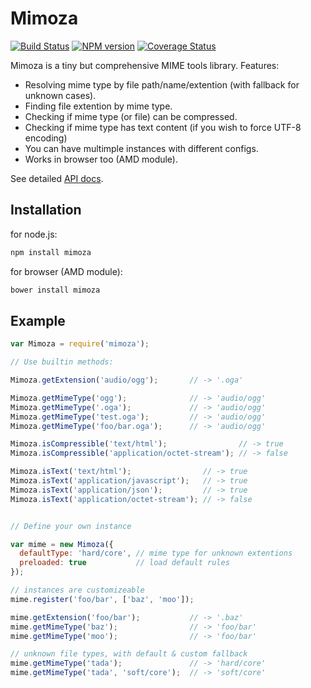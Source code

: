 # Mimoza

[![Build Status](https://img.shields.io/travis/nodeca/mimoza/master.svg?style=flat)](https://travis-ci.org/nodeca/mimoza)
[![NPM version](https://img.shields.io/npm/v/mimoza.svg?style=flat)](https://www.npmjs.org/package/mimoza)
[![Coverage Status](https://img.shields.io/coveralls/nodeca/mimoza/master.svg?style=flat)](https://coveralls.io/r/nodeca/mimoza?branch=master)


Mimoza is a tiny but comprehensive MIME tools library. Features:

- Resolving mime type by file path/name/extention (with fallback
  for unknown cases).
- Finding file extention by mime type.
- Checking if mime type (or file) can be compressed.
- Checking if mime type has text content (if you wish to force UTF-8 encoding)
- You can have multimple instances with different configs.
- Works in browser too (AMD module).

See detailed [API docs](http://nodeca.github.com/mimoza).

## Installation

for node.js:

```bash
npm install mimoza
```

for browser (AMD module):

```bash
bower install mimoza
```

## Example

``` javascript
var Mimoza = require('mimoza');

// Use builtin methods:

Mimoza.getExtension('audio/ogg');       // -> '.oga'

Mimoza.getMimeType('ogg');              // -> 'audio/ogg'
Mimoza.getMimeType('.oga');             // -> 'audio/ogg'
Mimoza.getMimeType('test.oga');         // -> 'audio/ogg'
Mimoza.getMimeType('foo/bar.oga');      // -> 'audio/ogg'

Mimoza.isCompressible('text/html');                // -> true
Mimoza.isCompressible('application/octet-stream'); // -> false

Mimoza.isText('text/html');                // -> true
Mimoza.isText('application/javascript');   // -> true
Mimoza.isText('application/json');         // -> true
Mimoza.isText('application/octet-stream'); // -> false


// Define your own instance

var mime = new Mimoza({
  defaultType: 'hard/core', // mime type for unknown extentions
  preloaded: true           // load default rules
});

// instances are customizeable
mime.register('foo/bar', ['baz', 'moo']);

mime.getExtension('foo/bar');           // -> '.baz'
mime.getMimeType('baz');                // -> 'foo/bar'
mime.getMimeType('moo');                // -> 'foo/bar'

// unknown file types, with default & custom fallback
mime.getMimeType('tada');               // -> 'hard/core'
mime.getMimeType('tada', 'soft/core');  // -> 'soft/core'
```
